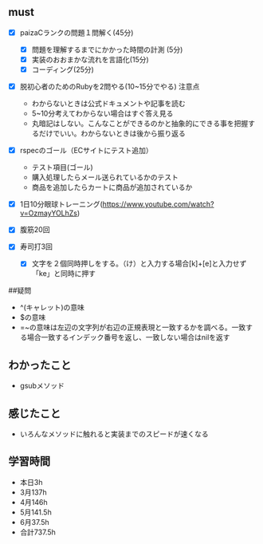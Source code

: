 


## must
- [x] paizaCランクの問題１問解く(45分)
  - [x] 問題を理解するまでにかかった時間の計測 (5分)
  - [x] 実装のおおまかな流れを言語化(15分)
  - [x] コーディング(25分)
- [x] 脱初心者のためのRubyを2問やる(10~15分でやる)
  注意点
   -  わからないときは公式ドキュメントや記事を読む
   -  5~10分考えてわからない場合はすぐ答え見る
   -  丸暗記はしない。こんなことができるのかと抽象的にできる事を把握するだけでいい。わからないときは後から振り返る
- [x] rspecのゴール（ECサイトにテスト追加）
  - テスト項目(ゴール)
  - 購入処理したらメール送られているかのテスト
  - 商品を追加したらカートに商品が追加されているか
  
 
- [x] 1日10分眼球トレーニング(https://www.youtube.com/watch?v=OzmayYOLhZs)
- [x] 腹筋20回
- [x] 寿司打3回
  - [x] 文字を２個同時押しをする。（け）と入力する場合[k]+[e]と入力せず「ke」と同時に押す

##疑問
- ^(キャレット)の意味
- $の意味
- =~の意味は左辺の文字列が右辺の正規表現と一致するかを調べる。一致する場合一致するインデック番号を返し、一致しない場合はnilを返す


## わかったこと
- gsubメソッド

## 感じたこと
- いろんなメソッドに触れると実装までのスピードが速くなる


## 学習時間
  - 本日3h
  - 3月137h
  - 4月146h
  - 5月141.5h
  - 6月37.5h　
  - 合計737.5h
    
